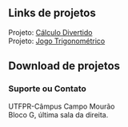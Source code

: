 ## Links de projetos

Projeto: [Cálculo Divertido](https://damatutfpr.github.io/calculodivertido/)<br/>
Projeto: [Jogo Trigonométrico](https://drive.google.com/file/d/1WHVdrmPU9rSn7BBFg3vtAtrOrZRbN_mY/view)

<!--- Clique Aqui para download do [despair.mp4](/calculodivertido/despair.mp4?raw=true) -->
## Download de projetos

### Suporte ou Contato
UTFPR-Câmpus Campo Mourão <br/>
Bloco G, última sala da direita.
